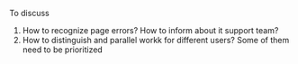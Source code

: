 To discuss
1) How to recognize page errors? How to inform about it support team?
2) How to distinguish and parallel workk for different users? Some of them need to be prioritized